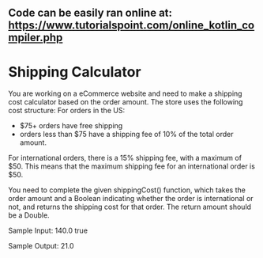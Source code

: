 Code can be easily ran online at: https://www.tutorialspoint.com/online_kotlin_compiler.php
----
# Shipping Calculator

You are working on a eCommerce website and need to make a shipping cost calculator based on the order amount.
The store uses the following cost structure:
For orders in the US:
- $75+ orders have free shipping
- orders less than $75 have a shipping fee of 10% of the total order amount.

For international orders, there is a 15% shipping fee, with a maximum of $50. This means that the maximum shipping fee for an international order is $50.

You need to complete the given shippingCost() function, which takes the order amount and a Boolean indicating whether the order is international or not, and returns the shipping cost for that order.
The return amount should be a Double.

Sample Input:
140.0
true

Sample Output:
21.0
